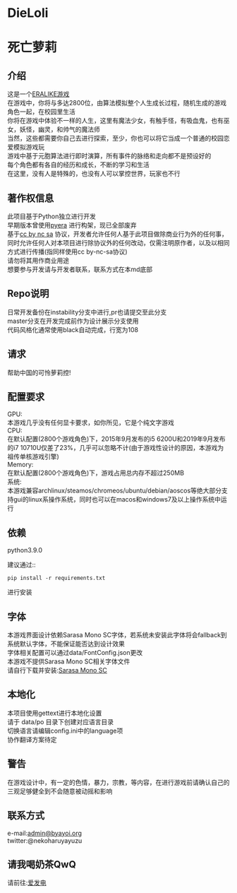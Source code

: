 DieLoli
====
死亡萝莉
====

介绍
----
这是一个[ERALIKE游戏](http://www.emuera.net/) \
在游戏中，你将与多达2800位，由算法模拟整个人生成长过程，随机生成的游戏角色一起，在校园里生活 \
你将在游戏中体验不一样的人生，这里有魔法少女，有触手怪，有吸血鬼，也有巫女，妖怪，幽灵，和帅气的魔法师 \
当然，这些都需要你自己去进行探索，至少，你也可以将它当成一个普通的校园恋爱模拟游戏玩 \
游戏中基于元胞算法进行即时演算，所有事件的脉络和走向都不是预设好的 \
每个角色都有各自的经历和成长，不断的学习和生活 \
在这里，没有人是特殊的，也没有人可以掌控世界，玩家也不行

著作权信息
----
此项目基于Python独立进行开发 \
早期版本曾使用[pyera](https://github.com/qsjl11/pyera/) 进行构架，现已全部废弃 \
基于[cc by nc sa](http://creativecommons.org/licenses/by-nc-sa/2.0/) 协议，开发者允许任何人基于此项目做除商业行为外的任何事，同时允许任何人对本项目进行除协议外的任何改动，仅需注明原作者，以及以相同方式进行传播(指同样使用cc by-nc-sa协议) \
请勿将其用作商业用途 \
想要参与开发请与开发者联系，联系方式在本md底部

Repo说明
----
日常开发备份在instability分支中进行,pr也请提交至此分支 \
master分支在开发完成前作为设计展示分支使用 \
代码风格化通常使用black自动完成，行宽为108

请求
----
帮助中国的可怜萝莉控!

配置要求
----
GPU: \
本游戏几乎没有任何显卡要求，如你所见，它是个纯文字游戏 \
CPU: \
在默认配置(2800个游戏角色)下，2015年9月发布的i5 6200U和2019年9月发布的i7 10710U仅差了23%，几乎可以忽略不计(由于游戏性设计的原因，本游戏为祖传单核游戏引擎) \
Memory: \
在默认配置(2800个游戏角色)下，游戏占用总内存不超过250MB \
系统: \
本游戏兼容archlinux/steamos/chromeos/ubuntu/debian/aoscos等绝大部分支持gui的linux系操作系统，同时也可以在macos和windows7及以上操作系统中运行

依赖
----
python3.9.0

建议通过::

    pip install -r requirements.txt

进行安装

字体
----
本游戏界面设计依赖Sarasa Mono SC字体，若系统未安装此字体将会fallback到系统默认字体，不能保证能否达到设计效果 \
字体相关配置可以通过data/FontConfig.json更改 \
本游戏不提供Sarasa Mono SC相关字体文件 \
请自行下载并安装:[Sarasa Mono SC](https://github.com/be5invis/Sarasa-Gothic)

本地化
----
本项目使用gettext进行本地化设置 \
请于 data/po 目录下创建对应语言目录 \
切换语言请编辑config.ini中的language项 \
协作翻译方案待定

警告
----
在游戏设计中，有一定的色情，暴力，宗教，等内容，在进行游戏前请确认自己的三观足够健全到不会随意被动摇和影响

联系方式
----
e-mail:admin@byayoi.org \
twitter:@nekoharuyayuzu

请我喝奶茶QwQ
----
请前往:[爱发电](https://afadian.net/@byayoi)
